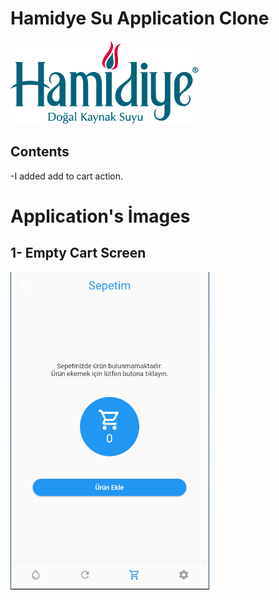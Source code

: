 # Hamidye Su Application Clone
![banner resmi](https://github.com/emirgangs/hamidye_su_clone/blob/main/assets/logo.png?raw=true)
## Contents
-I added add to cart action. <br/>
# **Application's İmages**
## **1- Empty Cart Screen**
![banner resmi](https://github.com/emirgangs/hamidye_su_clone_V2/blob/main/assets/app_image/chart_SC.PNG)

